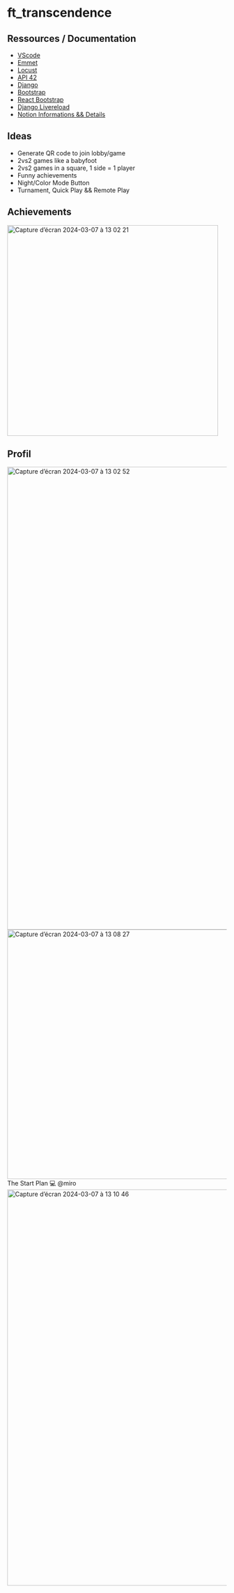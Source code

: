 # ft_transcendence

## Ressources / Documentation
- [VScode](https://quickref.me/vscode)
- [Emmet](https://docs.emmet.io/cheat-sheet/)
- [Locust](https://locust.io/)
- [API 42](https://api.intra.42.fr/apidoc/guides/getting_started)
- [Django](https://www.djangoproject.com/)
- [Bootstrap](https://getbootstrap.com/docs/5.3/getting-started/introduction/)
- [React Bootstrap](https://react-bootstrap.github.io/)
- [Django Livereload](https://livereload.readthedocs.io/en/latest/integrations/django.html)
- [Notion Informations && Details](https://www.notion.so/nitara/Transcendence-e133637f285b4a81a250b1fa2c5d2e57?pvs=4)

## Ideas
- Generate QR code to join lobby/game
- 2vs2 games like a babyfoot
- 2vs2 games in a square, 1 side = 1 player
- Funny achievements
- Night/Color Mode Button
- Turnament, Quick Play && Remote Play

## Achievements
<img width="484" alt="Capture d’écran 2024-03-07 à 13 02 21" src="https://github.com/Nit4r4/ft_transcendence/assets/87270463/3469f869-27aa-41e4-9875-ec95fb5a03c8">

## Profil
<img width="1063" alt="Capture d’écran 2024-03-07 à 13 02 52" src="https://github.com/Nit4r4/ft_transcendence/assets/87270463/6323fdee-5c29-4b8a-be92-7d14bf9f384c">

<img width="573" alt="Capture d’écran 2024-03-07 à 13 08 27" src="https://github.com/Nit4r4/ft_transcendence/assets/87270463/7c6e44cb-6aab-409a-9138-7efe712ffff5">
The Start Plan 💻 @miro
<img width="910" alt="Capture d’écran 2024-03-07 à 13 10 46" src="https://github.com/Nit4r4/ft_transcendence/assets/87270463/8928dfbc-ba53-42c7-a943-bec15e1af68e">
